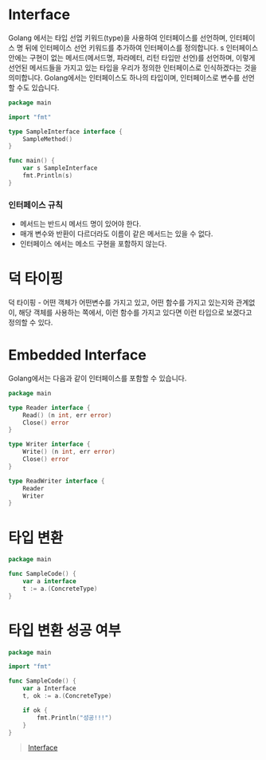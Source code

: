 # Interface 

Golang 에서는 타입 선업 키워드(type)을 사용하여 인터페이스를 선언하며, 인터페이스 명 뒤에 인터페이스 선언 키워드를 추가하여 인터페이스를 정의합니다.   s
인터페이스 안에는 구현이 없는 메서드(메서드명, 파라메터, 리턴 타입만 선언)를 선언하며, 이렇게 선언된 메서드들을 가지고 있는 타입을 우리가 정의한 인터페이스로 
인식하겠다는 것을 의미합니다. Golang에서는 인터페이스도 하나의 타입이며, 인터페이스로 변수를 선언할 수도 있습니다. 

```go
package main 

import "fmt"

type SampleInterface interface {
	SampleMethod()
}

func main() {
	var s SampleInterface
	fmt.Println(s)
}

```

### 인터페이스 규칙 

- 메서드는 반드시 메서드 명이 있어야 한다. 
- 매개 변수와 반환이 다르더라도 이름이 같은 메서드는 있을 수 없다. 
- 인터페이스 에서는 메소드 구현을 포함하지 않는다.

# 덕 타이핑 

덕 타이핑 - 어떤 객체가 어떤변수를 가지고 있고, 어떤 함수를 가지고 있는지와 관계없이, 해당 객체를 사용하는 쪽에서, 이런 함수를 가지고 있다면 
이런 타입으로 보겠다고 정의할 수 있다.

# Embedded Interface 

Golang에서는 다음과 같이 인터페이스를 포함할 수 있습니다. 

```go
package main 

type Reader interface {
	Read() (n int, err error)
	Close() error
}

type Writer interface {
	Write() (n int, err error)
	Close() error
}

type ReadWriter interface {
	Reader 
	Writer 
}
```

# 타입 변환

```go
package main

func SampleCode() {
	var a interface
    t := a.(ConcreteType)	
}

```

# 타입 변환 성공 여부

```go
package main

import "fmt"

func SampleCode() {
	var a Interface
	t, ok := a.(ConcreteType)

	if ok {
		fmt.Println("성공!!!")
	}
}

```

> [Interface](https://dev-yakuza.posstree.com/ko/golang/interface/)